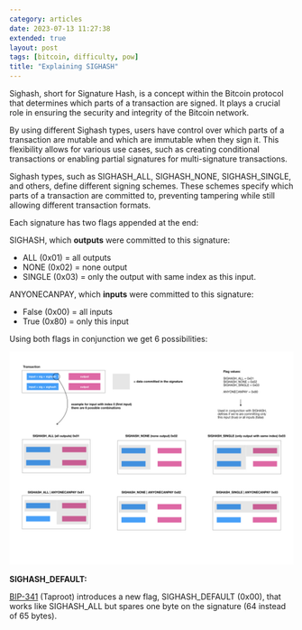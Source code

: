 ```yaml
---
category: articles
date: 2023-07-13 11:27:38
extended: true
layout: post
tags: [bitcoin, difficulty, pow]
title: "Explaining SIGHASH"
---
```


Sighash, short for Signature Hash, is a concept within the Bitcoin protocol that determines which parts of a transaction are signed. It plays a crucial role in ensuring the security and integrity of the Bitcoin network.

<!--more-->

By using different Sighash types, users have control over which parts of a transaction are mutable and which are immutable when they sign it. This flexibility allows for various use cases, such as creating conditional transactions or enabling partial signatures for multi-signature transactions.

Sighash types, such as SIGHASH_ALL, SIGHASH_NONE, SIGHASH_SINGLE, and others, define different signing schemes. These schemes specify which parts of a transaction are committed to, preventing tampering while still allowing different transaction formats.

Each signature has two flags appended at the end:

SIGHASH, which **outputs** were committed to this signature:

- ALL (0x01) = all outputs
- NONE (0x02) = none output
- SINGLE (0x03) = only the output with same index as this input.

ANYONECANPAY, which **inputs** were committed to this signature:

- False (0x00) = all inputs
- True (0x80) = only this input

Using both flags in conjunction we get 6 possibilities:

<a href="/images/static/blog/sighash.jpeg">
  <img class="has-border" src="/images/static/blog/sighash.jpeg" aria-label="sighash diagram">
</a>

**SIGHASH_DEFAULT:**

[BIP-341](https://github.com/bitcoin/bips/blob/master/bip-0341.mediawiki) (Taproot) introduces a new flag, SIGHASH_DEFAULT (0x00), that works like SIGHASH_ALL but spares one byte on the signature (64 instead of 65 bytes).

